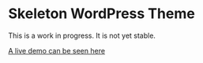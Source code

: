 Skeleton WordPress Theme
========
This is a work in progress. It is not yet stable.  

[A live demo can be seen here](http:demos.simplethemes.com/skeleton "Skeleton WordPress Theme Demo")